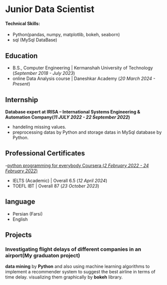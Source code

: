 # Junior Data Scientist

#### Technical Skills:
- Python(pandas, numpy, matplotlib, bokeh, seaborn)
- sql (MySql DataBase)

## Education			        		
- B.S., Computer Engineering | Kermanshah University of Technology (_September 2018 - July 2023_)
- online Data Analysis course | Daneshkar Academy (_20 March 2024 - Present_)

## Internship
**Database expert at IRISA – International Systems Engineering & Automation Company(_11 JULY 2022 - 22 September 2022_)**
- handeling missing values.
- preprocessing datas by Python and storage datas in MySql database by Python.

## Professional Certificates 

-[python programming for everybody Coursera (_2 February 2022 - 24 February 2022_)](https://www.coursera.org/account/accomplishments/verify/3ZV47Y5S69FE?utm_source=link&utm_medium=certificate&utm_content=cert_image&utm_campaign=sharing_cta&utm_product=course)
- IELTS (Academic) | Overall 6.5 (_12 April 2024_)
- TOEFL IBT | Overall 87 (_23 October 2023_)

## language 
- Persian (Farsi)
- English 

## Projects
### Investigating flight delays of different companies in an airport(My graduaton project)
**data mining** by **Python** and also using machine learning algorithms to implement a recommender system to suggest the best airline in terms of time delay. visualizing  them graphically by **bokeh** library.




